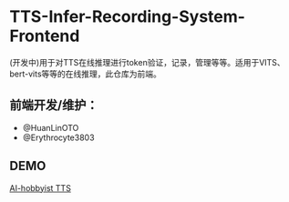# TTS-Infer-Recording-System-Frontend
(开发中)用于对TTS在线推理进行token验证，记录，管理等等。适用于VITS、bert-vits等等的在线推理，此仓库为前端。

<!-- **前端开发/维护：**[多玩幻灵qwq](https://github.com/HuanLinOTO)、[红血球AE3803](https://github.com/Erythrocyte3803) -->
## 前端开发/维护：
 - @HuanLinOTO
 - @Erythrocyte3803
## DEMO
[AI-hobbyist TTS](https://tts.ai-hobbyist.org/)